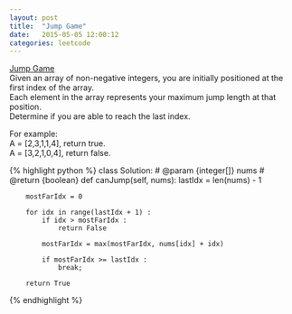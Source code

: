 ```yaml
---
layout: post
title:  "Jump Game"
date:   2015-05-05 12:00:12
categories: leetcode
---
```

[Jump Game](https://leetcode.com/problems/remove-nth-node-from-end-of-list/)  
Given an array of non-negative integers, you are initially positioned at the first index of the array.  
Each element in the array represents your maximum jump length at that position.  
Determine if you are able to reach the last index.  
  
For example:  
A = [2,3,1,1,4], return true.  
A = [3,2,1,0,4], return false.  

{% highlight python %}
class Solution:
    # @param {integer[]} nums
    # @return {boolean}
    def canJump(self, nums):
        lastIdx = len(nums) - 1
        
        mostFarIdx = 0
        
        for idx in range(lastIdx + 1) :
            if idx > mostFarIdx :
                return False
                
            mostFarIdx = max(mostFarIdx, nums[idx] + idx)
            
            if mostFarIdx >= lastIdx :
                break;
        
        return True  
{% endhighlight %}